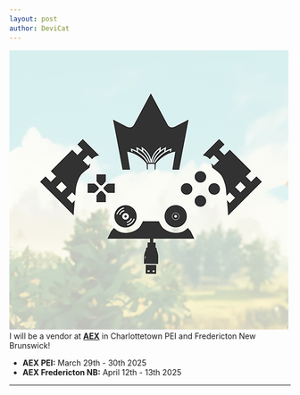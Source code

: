```yaml
---
layout: post
author: DeviCat
---
```


![](/img/AEX_Banner.jpg)
I will be a vendor at **[AEX](https://atlanticexpo.ca/)** in Charlottetown PEI and Fredericton New Brunswick!

<!--card-->

- **AEX PEI:** March 29th &#45; 30th 2025
- **AEX Fredericton NB:** April 12th &#45; 13th 2025

---

